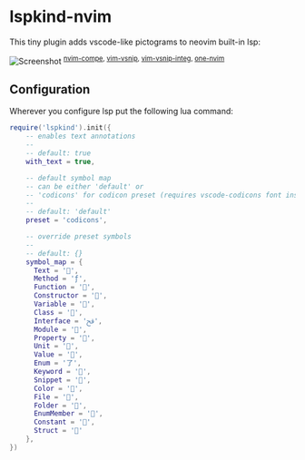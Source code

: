 # lspkind-nvim

This tiny plugin adds vscode-like pictograms to neovim built-in lsp:

![Screenshot](https://github.com/onsails/lspkind-nvim/raw/master/images/screenshot.png "Screenshot")
<sup>[nvim-compe](https://github.com/hrsh7th/nvim-compe), [vim-vsnip](https://github.com/hrsh7th/vim-vsnip), [vim-vsnip-integ](https://github.com/hrsh7th/vim-vsnip-integ), [one-nvim](https://github.com/Th3Whit3Wolf/one-nvim)</sup>

## Configuration

Wherever you configure lsp put the following lua command:

```lua
require('lspkind').init({
    -- enables text annotations
    --
    -- default: true
    with_text = true,

    -- default symbol map
    -- can be either 'default' or
    -- 'codicons' for codicon preset (requires vscode-codicons font installed)
    --
    -- default: 'default'
    preset = 'codicons',

    -- override preset symbols
    --
    -- default: {}
    symbol_map = {
      Text = '',
      Method = 'ƒ',
      Function = '',
      Constructor = '',
      Variable = '',
      Class = '',
      Interface = 'ﰮ',
      Module = '',
      Property = '',
      Unit = '',
      Value = '',
      Enum = '了',
      Keyword = '',
      Snippet = '﬌',
      Color = '',
      File = '',
      Folder = '',
      EnumMember = '',
      Constant = '',
      Struct = ''
    },
})
```
